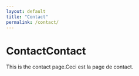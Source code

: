 ```yaml
---
layout: default
title: "Contact"
permalink: /contact/
---
```


<div class="content">
  <h1><span class="lang-en">Contact</span><span class="lang-fr">Contact</span></h1>
  <p><span class="lang-en">This is the contact page.</span><span class="lang-fr">Ceci est la page de contact.</span></p>
</div>